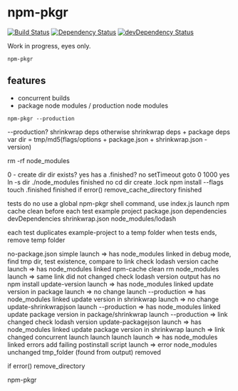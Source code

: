 # npm-pkgr

[![Build Status](https://travis-ci.org/vvo/npm-pkgr.svg?branch=master)](https://travis-ci.org/vvo/npm-pkgr)
[![Dependency Status](https://david-dm.org/vvo/npm-pkgr.svg?theme=shields.io)](https://david-dm.org/vvo/npm-pkgr)
[![devDependency Status](https://david-dm.org/vvo/npm-pkgr/dev-status.svg?theme=shields.io)](https://david-dm.org/vvo/npm-pkgr#info=devDependencies)

Work in progress, eyes only.

```shell
npm-pkgr
```

## features

* concurrent builds
* package node modules / production node modules

```
npm-pkgr --production
```

--production? shrinkwrap deps
otherwise shrinkwrap deps + package deps
var dir = tmp/md5(flags/options + package.json + shrinkwrap.json - version)

rm -rf node_modules

0 - create dir
  dir exists?
    yes
      has a .finished?
        no
          setTimeout goto 0 1000
        yes
          ln -s dir ./node_modules
          finished
    no
        cd dir
        create .lock
          npm install --flags
          touch .finished
          finished
      if error()
        remove_cache_directory
        finished

tests
  do no use a global npm-pkgr shell command, use index.js
  launch npm cache clean before each test
  example project
    package.json
      dependencies
      devDependencies
    shrinkwrap.json
    node_modules/lodash

  each test duplicates example-project to a temp folder
  when tests ends, remove temp folder

  no-package.json
  simple
    launch => has node_modules linked
    in debug mode, find tmp dir, test existence, compare to link
    check lodash version
  cache
    launch => has node_modules linked
    npm-cache clean
    rm node_modules
    launch => same link did not changed
    check lodash version
    output has no npm install
  update-version
    launch => has node_modules linked
    update version in package
    launch => no change
    launch --production => has node_modules linked
    update version in shrinkwrap
    launch => no change
  update-shrinkwrapjson
    launch --production => has node_modules linked
    update package version in package/shrinkwrap
    launch --production => link changed
    check lodash version
  update-packagejson
    launch => has node_modules linked
    update package version in shrinkwrap
    launch => link changed
  concurrent
    launch
    launch
    launch
    launch => has node_modules linked
  errors
    add failing postinstall script
    launch => error
    node_modules unchanged
    tmp_folder (found from output) removed


if error()
  remove_directory




npm-pkgr
